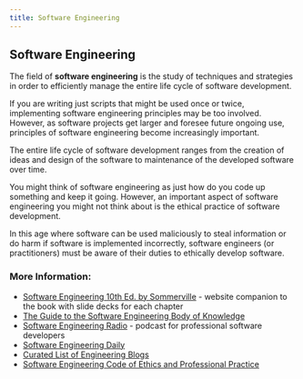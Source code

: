```yaml
---
title: Software Engineering
---
```

## Software Engineering

The field of **software engineering** is the study of techniques and strategies
in order to efficiently manage the entire life cycle of software development.

If you are writing just scripts that might be used once or twice, implementing
software engineering principles may be too involved. However, as software
projects get larger and foresee future ongoing use, principles of software
engineering become increasingly important.

The entire life cycle of software development ranges from the creation of ideas
and design of the software to maintenance of the developed software over time.

You might think of software engineering as just how do you code up something and
keep it going. However, an important aspect of software engineering you might
not think about is the ethical practice of software development.

In this age where software can be used maliciously to steal information or do
harm if software is implemented incorrectly, software engineers (or
practitioners) must be aware of their duties to ethically develop software.

### More Information:

- [Software Engineering 10th Ed. by Sommerville](http://iansommerville.com/software-engineering-book/) - website companion to the book with slide decks for each chapter
- [The Guide to the Software Engineering Body of Knowledge](https://www.computer.org/web/swebok)
- [Software Engineering Radio](http://www.se-radio.net/) - podcast for professional software developers
- [Software Engineering Daily](https://softwareengineeringdaily.com/)
- [Curated List of Engineering Blogs](https://github.com/kilimchoi/engineering-blogs)
- [Software Engineering Code of Ethics and Professional Practice](http://www.acm.org/about/se-code)
